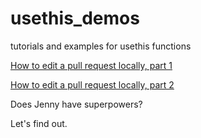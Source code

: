 # usethis_demos
tutorials and examples for usethis functions

[How to edit a pull request locally, part 1](https://github.com/jtr13/usethis_demos/blob/master/how_to1.md)

[How to edit a pull request locally, part 2](https://github.com/jtr13/usethis_demos/blob/master/how_to2.md)

Does Jenny have superpowers?

Let's find out.
